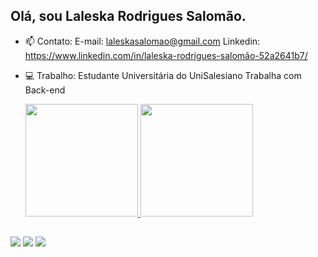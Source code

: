 ## Olá, sou Laleska Rodrigues Salomão.

- 📫 Contato: 
  E-mail: laleskasalomao@gmail.com
  Linkedin: https://www.linkedin.com/in/laleska-rodrigues-salomão-52a2641b7/
  
- 💻 Trabalho:
  Estudante Universitária do UniSalesiano
  Trabalha com Back-end
  
  <a href="https://github.com/LaleskaSalles">
  <img height="180em" src="https://github-readme-stats.vercel.app/api?username=LaleskaSalles&show_icons=true&theme=radical&include_all_commits=true&count_private=true"/>
  <img height="180em" src="https://github-readme-stats.vercel.app/api/top-langs/?username=LaleskaSalles&layout=compact&langs_count=7&theme=radical"/>

##
  
  <div>
    <a href="https://www.instagram.com/laleskasalomao/"><img src="https://img.shields.io/badge/Instagram-E4405F?style=for-the-badge&logo=instagram&logoColor=white" target="_blank"></a>
    <a href="https://www.linkedin.com/in/laleska-rodrigues-salomão-52a2641b7/" ><img src="https://img.shields.io/badge/LinkedIn-0077B5?style=for-the-badge&logo=linkedin&logoColor=white" target="_blank"></a>
    <a href="mailto:laleskasalomao@gmail.com" ><img src="https://img.shields.io/badge/Gmail-D14836?style=for-the-badge&logo=gmail&logoColor=white" target="_blank"></a>
    
 
  </div>
